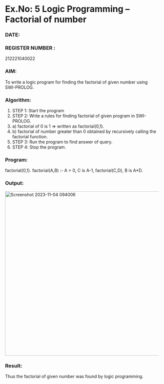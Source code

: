 # Ex.No: 5   Logic Programming – Factorial of number   
### DATE:                                                                            
### REGISTER NUMBER : 
212221040022
### AIM: 
To  write  a logic program for finding the factorial of given number using SWI-PROLOG. 
### Algorithm:
1. STEP 1: Start the program
2. STEP 2:  Write a rules for finding factorial of given program in SWI-PROLOG.
3.   a)	factorial of 0 is 1 => written as factorial(0,1).
4.   b)	factorial of number greater than 0 obtained by recursively calling the factorial    function.
5. STEP 3: Run the program  to find answer of  query.
6. STEP 4: Stop the program.

### Program:
factorial(0,1).
factorial(A,B) :-
 A > 0,
 C is A-1,
 factorial(C,D),
 B is A*D. 
### Output:
<img width="536" alt="Screenshot 2023-11-04 094006" src="https://github.com/21005291/AI_Lab_2023-24/assets/112933167/c0e44c4c-9ddc-44da-b24a-892f112d5ae0">

### Result:
Thus the factorial of given number was found by logic programming. 
